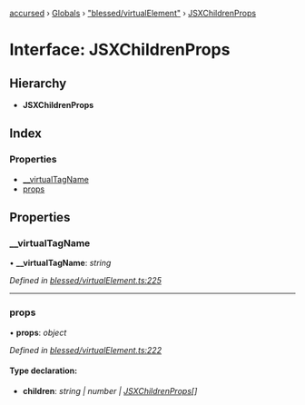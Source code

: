 [accursed](../README.md) › [Globals](../globals.md) › ["blessed/virtualElement"](../modules/_blessed_virtualelement_.md) › [JSXChildrenProps](_blessed_virtualelement_.jsxchildrenprops.md)

# Interface: JSXChildrenProps

## Hierarchy

* **JSXChildrenProps**

## Index

### Properties

* [__virtualTagName](_blessed_virtualelement_.jsxchildrenprops.md#__virtualtagname)
* [props](_blessed_virtualelement_.jsxchildrenprops.md#props)

## Properties

###  __virtualTagName

• **__virtualTagName**: *string*

*Defined in [blessed/virtualElement.ts:225](https://github.com/cancerberoSgx/accursed/blob/5b2518e/src/blessed/virtualElement.ts#L225)*

___

###  props

• **props**: *object*

*Defined in [blessed/virtualElement.ts:222](https://github.com/cancerberoSgx/accursed/blob/5b2518e/src/blessed/virtualElement.ts#L222)*

#### Type declaration:

* **children**: *string | number | [JSXChildrenProps](_blessed_virtualelement_.jsxchildrenprops.md)[]*
